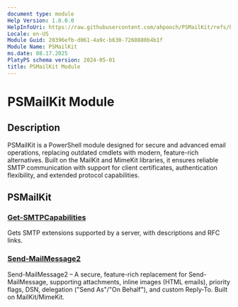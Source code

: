 ```yaml
---
document type: module
Help Version: 1.0.0.0
HelpInfoUri: https://raw.githubusercontent.com/ahpooch/PSMailKit/refs/heads/main/maml/PSMailKit/PSMailKit-Help.xml
Locale: en-US
Module Guid: 20396efb-d061-4a9c-b630-7260880b4b1f
Module Name: PSMailKit
ms.date: 08.17.2025
PlatyPS schema version: 2024-05-01
title: PSMailKit Module
---
```


# PSMailKit Module

## Description

PSMailKit is a PowerShell module designed for secure and advanced email operations, replacing outdated cmdlets with modern, feature-rich alternatives. Built on the MailKit and MimeKit libraries, it ensures reliable SMTP communication with support for client certificates, authentication flexibility, and extended protocol capabilities.

## PSMailKit

### [Get-SMTPCapabilities](Get-SMTPCapabilities.md)

Gets SMTP extensions supported by a server, with descriptions and RFC links.

### [Send-MailMessage2](Send-MailMessage2.md)

Send-MailMessage2 – A secure, feature-rich replacement for Send-MailMessage, supporting attachments, inline images (HTML emails), priority flags, DSN, delegation ("Send As"/"On Behalf"), and custom Reply-To. Built on MailKit/MimeKit.
